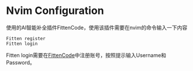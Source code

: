 # Nvim Configuration
使用的AI智能补全插件FittenCode，使用该插件需要在nvim的命令输入一下内容
```shell
Fitten register
Fitten login
```
Fitten login需要在[FittenCode](https://fittencode.com/)中注册账号，按照提示输入Username和Password。
